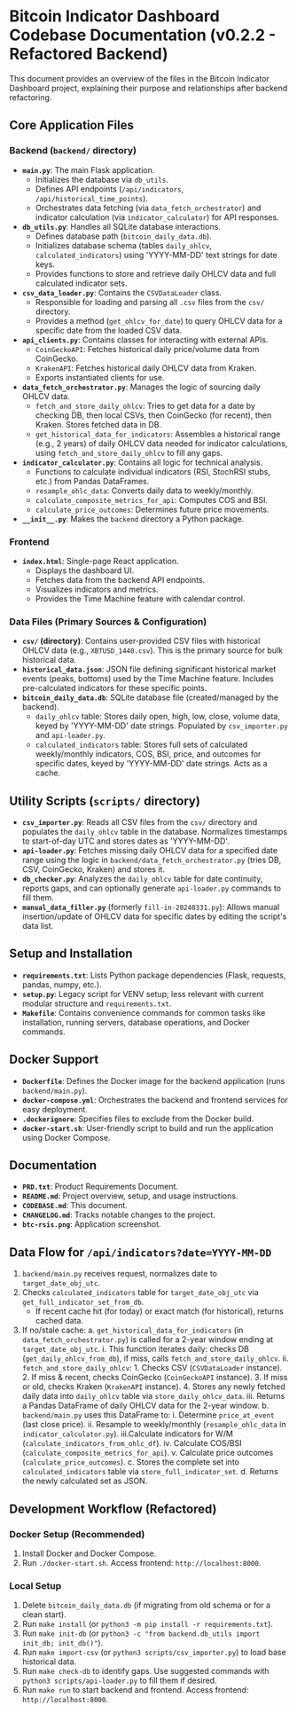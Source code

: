 # Bitcoin Indicator Dashboard Codebase Documentation (v0.2.2 - Refactored Backend)

This document provides an overview of the files in the Bitcoin Indicator Dashboard project, explaining their purpose and relationships after backend refactoring.

## Core Application Files

### Backend (`backend/` directory)

- **`main.py`**: The main Flask application.
  - Initializes the database via `db_utils`.
  - Defines API endpoints (`/api/indicators`, `/api/historical_time_points`).
  - Orchestrates data fetching (via `data_fetch_orchestrator`) and indicator calculation (via `indicator_calculator`) for API responses.
- **`db_utils.py`**: Handles all SQLite database interactions.
  - Defines database path (`bitcoin_daily_data.db`).
  - Initializes database schema (tables `daily_ohlcv`, `calculated_indicators`) using 'YYYY-MM-DD' text strings for date keys.
  - Provides functions to store and retrieve daily OHLCV data and full calculated indicator sets.
- **`csv_data_loader.py`**: Contains the `CSVDataLoader` class.
  - Responsible for loading and parsing all `.csv` files from the `csv/` directory.
  - Provides a method (`get_ohlcv_for_date`) to query OHLCV data for a specific date from the loaded CSV data.
- **`api_clients.py`**: Contains classes for interacting with external APIs.
  - `CoinGeckoAPI`: Fetches historical daily price/volume data from CoinGecko.
  - `KrakenAPI`: Fetches historical daily OHLCV data from Kraken.
  - Exports instantiated clients for use.
- **`data_fetch_orchestrator.py`**: Manages the logic of sourcing daily OHLCV data.
  - `fetch_and_store_daily_ohlcv`: Tries to get data for a date by checking DB, then local CSVs, then CoinGecko (for recent), then Kraken. Stores fetched data in DB.
  - `get_historical_data_for_indicators`: Assembles a historical range (e.g., 2 years) of daily OHLCV data needed for indicator calculations, using `fetch_and_store_daily_ohlcv` to fill any gaps.
- **`indicator_calculator.py`**: Contains all logic for technical analysis.
  - Functions to calculate individual indicators (RSI, StochRSI stubs, etc.) from Pandas DataFrames.
  - `resample_ohlc_data`: Converts daily data to weekly/monthly.
  - `calculate_composite_metrics_for_api`: Computes COS and BSI.
  - `calculate_price_outcomes`: Determines future price movements.
- **`__init__.py`**: Makes the `backend` directory a Python package.

### Frontend

- **`index.html`**: Single-page React application.
  - Displays the dashboard UI.
  - Fetches data from the backend API endpoints.
  - Visualizes indicators and metrics.
  - Provides the Time Machine feature with calendar control.

### Data Files (Primary Sources & Configuration)

- **`csv/` (directory)**: Contains user-provided CSV files with historical OHLCV data (e.g., `XBTUSD_1440.csv`). This is the primary source for bulk historical data.
- **`historical_data.json`**: JSON file defining significant historical market events (peaks, bottoms) used by the Time Machine feature. Includes pre-calculated indicators for these specific points.
- **`bitcoin_daily_data.db`**: SQLite database file (created/managed by the backend).
  - `daily_ohlcv` table: Stores daily open, high, low, close, volume data, keyed by 'YYYY-MM-DD' date strings. Populated by `csv_importer.py` and `api-loader.py`.
  - `calculated_indicators` table: Stores full sets of calculated weekly/monthly indicators, COS, BSI, price, and outcomes for specific dates, keyed by 'YYYY-MM-DD' date strings. Acts as a cache.

## Utility Scripts (`scripts/` directory)

- **`csv_importer.py`**: Reads all CSV files from the `csv/` directory and populates the `daily_ohlcv` table in the database. Normalizes timestamps to start-of-day UTC and stores dates as 'YYYY-MM-DD'.
- **`api-loader.py`**: Fetches missing daily OHLCV data for a specified date range using the logic in `backend/data_fetch_orchestrator.py` (tries DB, CSV, CoinGecko, Kraken) and stores it.
- **`db_checker.py`**: Analyzes the `daily_ohlcv` table for date continuity, reports gaps, and can optionally generate `api-loader.py` commands to fill them.
- **`manual_data_filler.py`** (formerly `fill-in-20240331.py`): Allows manual insertion/update of OHLCV data for specific dates by editing the script's data list.

## Setup and Installation

- **`requirements.txt`**: Lists Python package dependencies (Flask, requests, pandas, numpy, etc.).
- **`setup.py`**: Legacy script for VENV setup; less relevant with current modular structure and `requirements.txt`.
- **`Makefile`**: Contains convenience commands for common tasks like installation, running servers, database operations, and Docker commands.

## Docker Support
- **`Dockerfile`**: Defines the Docker image for the backend application (runs `backend/main.py`).
- **`docker-compose.yml`**: Orchestrates the backend and frontend services for easy deployment.
- **`.dockerignore`**: Specifies files to exclude from the Docker build.
- **`docker-start.sh`**: User-friendly script to build and run the application using Docker Compose.

## Documentation
- **`PRD.txt`**: Product Requirements Document.
- **`README.md`**: Project overview, setup, and usage instructions.
- **`CODEBASE.md`**: This document.
- **`CHANGELOG.md`**: Tracks notable changes to the project.
- **`btc-rsis.png`**: Application screenshot.

## Data Flow for `/api/indicators?date=YYYY-MM-DD`
1.  `backend/main.py` receives request, normalizes date to `target_date_obj_utc`.
2.  Checks `calculated_indicators` table for `target_date_obj_utc` via `get_full_indicator_set_from_db`.
    - If recent cache hit (for today) or exact match (for historical), returns cached data.
3.  If no/stale cache:
    a.  `get_historical_data_for_indicators` (in `data_fetch_orchestrator.py`) is called for a 2-year window ending at `target_date_obj_utc`.
        i.  This function iterates daily: checks DB (`get_daily_ohlcv_from_db`), if miss, calls `fetch_and_store_daily_ohlcv`.
        ii. `fetch_and_store_daily_ohlcv`:
            1. Checks CSV (`CSVDataLoader` instance).
            2. If miss & recent, checks CoinGecko (`CoinGeckoAPI` instance).
            3. If miss or old, checks Kraken (`KrakenAPI` instance).
            4. Stores any newly fetched daily data into `daily_ohlcv` table via `store_daily_ohlcv_data`.
        iii. Returns a Pandas DataFrame of daily OHLCV data for the 2-year window.
    b.  `backend/main.py` uses this DataFrame to:
        i.  Determine `price_at_event` (last close price).
        ii. Resample to weekly/monthly (`resample_ohlc_data` in `indicator_calculator.py`).
        iii.Calculate indicators for W/M (`calculate_indicators_from_ohlc_df`).
        iv. Calculate COS/BSI (`calculate_composite_metrics_for_api`).
        v.  Calculate price outcomes (`calculate_price_outcomes`).
    c.  Stores the complete set into `calculated_indicators` table via `store_full_indicator_set`.
    d.  Returns the newly calculated set as JSON.

## Development Workflow (Refactored)

### Docker Setup (Recommended)
1.  Install Docker and Docker Compose.
2.  Run `./docker-start.sh`. Access frontend: `http://localhost:8000`.

### Local Setup
1.  Delete `bitcoin_daily_data.db` (if migrating from old schema or for a clean start).
2.  Run `make install` (or `python3 -m pip install -r requirements.txt`).
3.  Run `make init-db` (or `python3 -c "from backend.db_utils import init_db; init_db()"`).
4.  Run `make import-csv` (or `python3 scripts/csv_importer.py`) to load base historical data.
5.  Run `make check-db` to identify gaps. Use suggested commands with `python3 scripts/api-loader.py` to fill them if desired.
6.  Run `make run` to start backend and frontend. Access frontend: `http://localhost:8000`.